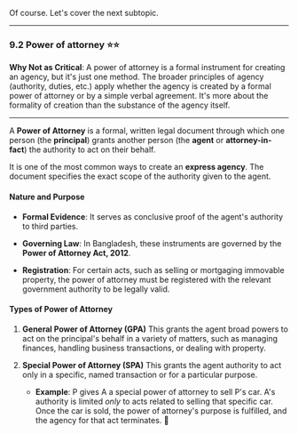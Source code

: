 Of course. Let's cover the next subtopic.

---

### **9.2 Power of attorney** ⭐⭐

**Why Not as Critical**: A power of attorney is a formal instrument for creating an agency, but it's just one method. The broader principles of agency (authority, duties, etc.) apply whether the agency is created by a formal power of attorney or by a simple verbal agreement. It's more about the formality of creation than the substance of the agency itself.

---

A **Power of Attorney** is a formal, written legal document through which one person (the **principal**) grants another person (the **agent** or **attorney-in-fact**) the authority to act on their behalf.

It is one of the most common ways to create an **express agency**. The document specifies the exact scope of the authority given to the agent.

#### **Nature and Purpose**

- **Formal Evidence**: It serves as conclusive proof of the agent's authority to third parties.
    
- **Governing Law**: In Bangladesh, these instruments are governed by the **Power of Attorney Act, 2012**.
    
- **Registration**: For certain acts, such as selling or mortgaging immovable property, the power of attorney must be registered with the relevant government authority to be legally valid.
    

#### **Types of Power of Attorney**

1. **General Power of Attorney (GPA)** This grants the agent broad powers to act on the principal's behalf in a variety of matters, such as managing finances, handling business transactions, or dealing with property.
    
2. **Special Power of Attorney (SPA)** This grants the agent authority to act only in a specific, named transaction or for a particular purpose.
    
    - **Example**: P gives A a special power of attorney to sell P's car. A's authority is limited _only_ to acts related to selling that specific car. Once the car is sold, the power of attorney's purpose is fulfilled, and the agency for that act terminates. 📄